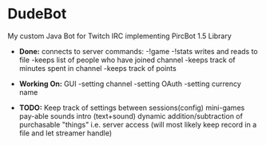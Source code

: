 # DudeBot
My custom Java Bot for Twitch IRC implementing PircBot 1.5 Library
* **Done:**
connects to server
commands:
    -!game
    -!stats
writes and reads to file
    -keeps list of people who have joined channel
    -keeps track of minutes spent in channel
    -keeps track of points

* **Working On:**
GUI
    -setting channel
    -setting OAuth
    -setting currency name
* **TODO:**
Keep track of settings between sessions(config)
mini-games
pay-able sounds
intro (text+sound)
dynamic addition/subtraction of purchasable "things"
    i.e. server access (will most likely keep record in a file and let streamer handle)
